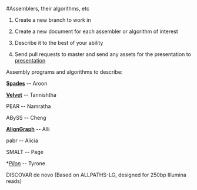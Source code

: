 #Assemblers, their algorithms, etc 

1. Create a new branch to work in 

2. Create a new document for each assembler or algorithm of interest 

3. Describe it to the best of your ability 

4. Send pull requests to master and send any assets for the presentation 
to [presentation](https://github.com/biol7210-genomes/presentation) 

Assembly programs and algorithms to describe: 

**[Spades](/spades.md)** -- Aroon

**[Velvet](/Velvet.md)** -- Tannishtha

PEAR -- Namratha

ABySS -- Cheng

**[AlignGraph](/AlignGraph.md)** -- Alli

pabr -- Alicia 

SMALT -- Page

**[Pilon](/pilon.md)* -- Tyrone


DISCOVAR de novo (Based on ALLPATHS-LG, designed for 250bp Illumina reads)



